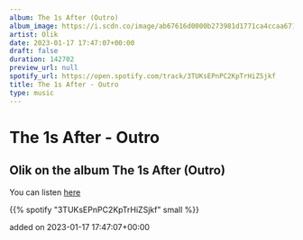 ```yaml
---
album: The 1s After (Outro)
album_image: https://i.scdn.co/image/ab67616d0000b273981d1771ca4ccaa6711dd314
artist: Olik
date: 2023-01-17 17:47:07+00:00
draft: false
duration: 142702
preview_url: null
spotify_url: https://open.spotify.com/track/3TUKsEPnPC2KpTrHiZSjkf
title: The 1s After - Outro
type: music
---
```



# The 1s After - Outro

## Olik on the album The 1s After (Outro)

You can listen [here](https://open.spotify.com/track/3TUKsEPnPC2KpTrHiZSjkf)

{{% spotify "3TUKsEPnPC2KpTrHiZSjkf" small %}}

added on 2023-01-17 17:47:07+00:00